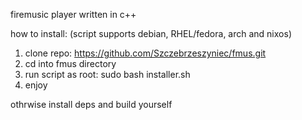 firemusic player
written in c++

how to install:
(script supports debian, RHEL/fedora, arch and nixos)

1. clone repo: https://github.com/Szczebrzeszyniec/fmus.git
2. cd into fmus directory
3. run script as root: sudo bash installer.sh
4. enjoy

othrwise install deps and build yourself
